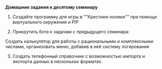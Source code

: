 **Домашние задания к десятому семинару**

1. Создайте программу для игры в ""Крестики-нолики"" при помощи виртуального окружения и PIP

2. Прикрутить бота к задачам с предыдущего семинара:

Создать калькулятор для работы с рациональными и комплексными числами, организовать меню, добавив в неё систему логирования

3. Создать телефонный справочник с возможностью импорта и экспорта данных в нескольких форматах.
